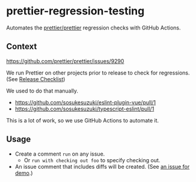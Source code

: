 # prettier-regression-testing

Automates the [prettier/prettier](https://github.com/prettier/prettier) regression checks with GitHub Actions.

## Context

https://github.com/prettier/prettier/issues/9290

We run Prettier on other projects prior to release to check for regressions. (See [Release Checklist](https://github.com/prettier/prettier/wiki/Release-Checklist))

We used to do that manually.

- https://github.com/sosukesuzuki/eslint-plugin-vue/pull/1
- https://github.com/sosukesuzuki/typescript-eslint/pull/1

This is a lot of work, so we use GitHub Actions to automate it.

## Usage

- Create a comment `run` on any issue.
  - Or `run with checking out foo` to specify checking out.
- An issue comment that includes diffs will be created. (See [an issue for demo](https://github.com/sosukesuzuki/prettier-regression-testing/issues/6).)
